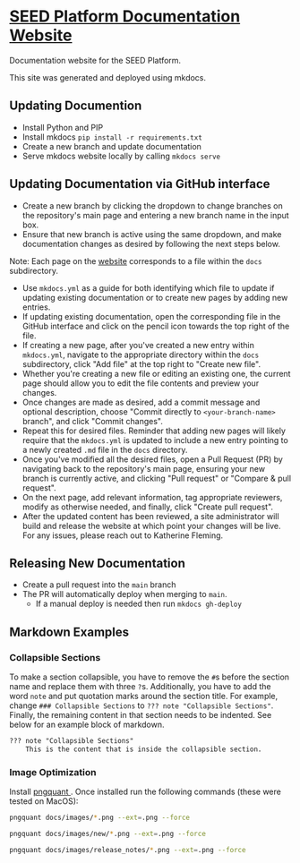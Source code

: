 # [SEED Platform Documentation Website](https://seed-platform.org/)

Documentation website for the SEED Platform.

This site was generated and deployed using mkdocs.

## Updating Documention

* Install Python and PIP
* Install mkdocs `pip install -r requirements.txt`
* Create a new branch and update documentation
* Serve mkdocs website locally by calling `mkdocs serve`

## Updating Documentation via GitHub interface

* Create a new branch by clicking the dropdown to change branches on the repository's main page and entering a new branch name in the input box.
* Ensure that new branch is active using the same dropdown, and make documentation changes as desired by following the next steps below.

Note: Each page on the [website](https://seed-platform.org/) corresponds to a file within the `docs` subdirectory.

* Use `mkdocs.yml` as a guide for both identifying which file to update if updating existing documentation or to create new pages by adding new entries.
* If updating existing documentation, open the corresponding file in the GitHub interface and click on the pencil icon towards the top right of the file.
* If creating a new page, after you've created a new entry within `mkdocs.yml`, navigate to the appropriate directory within the `docs` subdirectory, click "Add file" at the top right to "Create new file".
* Whether you're creating a new file or editing an existing one, the current page should allow you to edit the file contents and preview your changes.
* Once changes are made as desired, add a commit message and optional description, choose "Commit directly to `<your-branch-name>` branch", and click "Commit changes".
* Repeat this for desired files. Reminder that adding new pages will likely require that the `mkdocs.yml` is updated to include a new entry pointing to a newly created `.md` file in the `docs` directory.
* Once you've modified all the desired files, open a Pull Request (PR) by navigating back to the repository's main page, ensuring your new branch is currently active, and clicking "Pull request" or "Compare & pull request".
* On the next page, add relevant information, tag appropriate reviewers, modify as otherwise needed, and finally, click "Create pull request".
* After the updated content has been reviewed, a site administrator will build and release the website at which point your changes will be live.
For any issues, please reach out to Katherine Fleming.

## Releasing New Documentation
* Create a pull request into the `main` branch
* The PR will automatically deploy when merging to `main`. 
    * If a manual deploy is needed then run `mkdocs gh-deploy`

## Markdown Examples

### Collapsible Sections
To make a section collapsible, you have to remove the `#`s before the section name and replace them with three `?`s. Additionally, you have to add the word `note` and put quotation marks around the section title. For example, change `### Collapsible Sections` to `??? note "Collapsible Sections"`. Finally, the remaining content in that section needs to be indented. See below for an example block of markdown.

```markdown
??? note "Collapsible Sections"
    This is the content that is inside the collapsible section.
```

### Image Optimization
Install [pngquant ](https://lib.rs/install/pngquant). Once installed run the following commands (these were tested on MacOS):

```BASH
pngquant docs/images/*.png --ext=.png --force
```

```BASH
pngquant docs/images/new/*.png --ext=.png --force
```

```BASH
pngquant docs/images/release_notes/*.png --ext=.png --force
```
